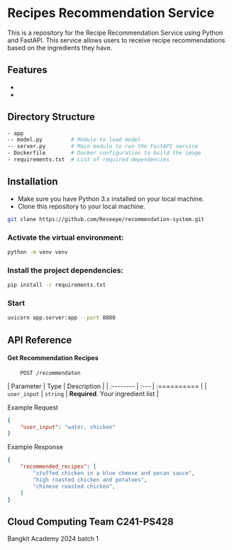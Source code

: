 # Recipes Recommendation Service

This is a repository for the Recipe Recommendation Service using Python and FastAPI. This service allows users to receive recipe recommendations based on the ingredients they have.

## Features

-
-

## Directory Structure

```bash
- app               
-- model.py         # Module to load model
-- server.py        # Main module to run the FastAPI service
- Dockerfile        # Docker configuration to build the image
- requirements.txt  # List of required dependencies
```

## Installation

- Make sure you have Python 3.x installed on your local machine.
- Clone this repository to your local machine.

```bash
git clone https://github.com/Reseepe/recommendation-system.git
```

### Activate the virtual environment: 

```bash
python -m venv venv
```

### Install the project dependencies:

```bash
pip install -r requirements.txt
```

### Start

```bash
uvicorn app.server:app --port 8080
```


## API Reference

#### Get Recommendation Recipes

```http
    POST /recommendaton
```

| Parameter     | Type      | Description                           |
| :--------     | :---      | :==========                           |
| `user_input`  | `string`  | **Required**. Your ingredient list    |

Example Request

```json
{
    "user_input": "water, chicken"
}
```

Example Response

```json
{
    "recommended_recipes": [
        "stuffed chicken in a blue cheese and pecan sauce",
        "high roasted chicken and potatoes",
        "chinese roasted chicken",
    ]
}
```

## Cloud Computing Team C241-PS428

Bangkit Academy 2024 batch 1
